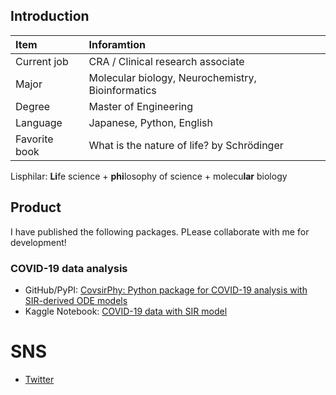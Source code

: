 ## Introduction
|Item|Inforamtion|
|:--|:--|
| Current job | CRA / Clinical research associate |
| Major | Molecular biology, Neurochemistry, Bioinformatics |
| Degree | Master of Engineering |
| Language | Japanese, Python, English |
| Favorite book | What is the nature of life? by Schrödinger |

Lisphilar: **Li**fe science + **phi**losophy of science + molecu**lar** biology

## Product
I have published the following packages. PLease collaborate with me for development!

### COVID-19 data analysis
- GitHub/PyPI: [CovsirPhy: Python package for COVID-19 analysis with SIR-derived ODE models](https://github.com/lisphilar/covid19-sir)
- Kaggle Notebook: [COVID-19 data with SIR model](https://www.kaggle.com/lisphilar/covid-19-data-with-sir-model)


# SNS
- [Twitter](https://twitter.com/lisphilar)


<!--
**lisphilar/lisphilar** is a ✨ _special_ ✨ repository because its `README.md` (this file) appears on your GitHub profile.

Here are some ideas to get you started:

- 🔭 I’m currently working on ...
- 🌱 I’m currently learning ...
- 👯 I’m looking to collaborate on ...
- 🤔 I’m looking for help with ...
- 💬 Ask me about ...
- 📫 How to reach me: ...
- 😄 Pronouns: ...
- ⚡ Fun fact: ...
-->
